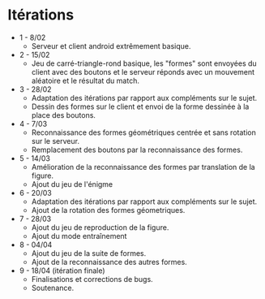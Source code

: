 # Itérations

* 1 - 8/02
  * Serveur et client android extrêmement basique.
* 2 - 15/02
  * Jeu de carré-triangle-rond basique, les "formes" sont envoyées du client avec des boutons et le serveur réponds avec un mouvement aléatoire et le résultat du match.
* 3 - 28/02
  * Adaptation des itérations par rapport aux compléments sur le sujet.
  * Dessin des formes sur le client et envoi de la forme dessinée à la place des boutons.
* 4 - 7/03
  * Reconnaissance des formes géométriques centrée et sans rotation sur le serveur.
  * Remplacement des boutons par la reconnaissance des formes.
* 5 - 14/03
  * Amélioration de la reconnaissance des formes par translation de la figure.
  * Ajout du jeu de l'énigme 
* 6 - 20/03
  * Adaptation des itérations par rapport aux compléments sur le sujet.
  * Ajout de la rotation des formes géometriques.
* 7 - 28/03
  * Ajout du jeu de reproduction de la figure.
  * Ajout du mode entraînement
* 8 - 04/04
  * Ajout du jeu de la suite de formes.
  * Ajout de la reconnaissance des autres formes.
* 9 - 18/04 (itération finale)
  * Finalisations et corrections de bugs.
  * Soutenance.


